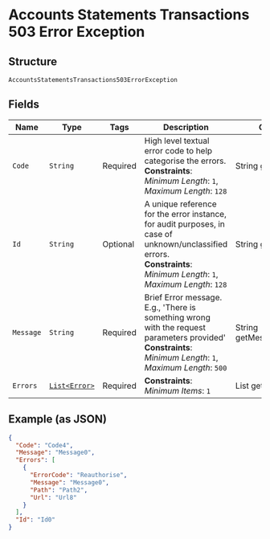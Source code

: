 
# Accounts Statements Transactions 503 Error Exception

## Structure

`AccountsStatementsTransactions503ErrorException`

## Fields

| Name | Type | Tags | Description | Getter | Setter |
|  --- | --- | --- | --- | --- | --- |
| `Code` | `String` | Required | High level textual error code to help categorise the errors.<br>**Constraints**: *Minimum Length*: `1`, *Maximum Length*: `128` | String getCode() | setCode(String code) |
| `Id` | `String` | Optional | A unique reference for the error instance, for audit purposes, in case of unknown/unclassified errors.<br>**Constraints**: *Minimum Length*: `1`, *Maximum Length*: `128` | String getId() | setId(String id) |
| `Message` | `String` | Required | Brief Error message. E.g., 'There is something wrong with the request parameters provided'<br>**Constraints**: *Minimum Length*: `1`, *Maximum Length*: `500` | String getMessageField() | setMessageField(String messageField) |
| `Errors` | [`List<Error>`](../../doc/models/error.md) | Required | **Constraints**: *Minimum Items*: `1` | List<Error> getErrors() | setErrors(List<Error> errors) |

## Example (as JSON)

```json
{
  "Code": "Code4",
  "Message": "Message0",
  "Errors": [
    {
      "ErrorCode": "Reauthorise",
      "Message": "Message0",
      "Path": "Path2",
      "Url": "Url8"
    }
  ],
  "Id": "Id0"
}
```

